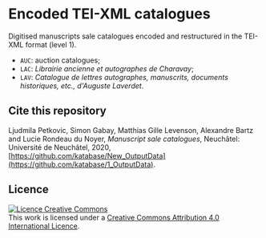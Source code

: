 # Encoded TEI-XML catalogues

Digitised manuscripts sale catalogues encoded and restructured in the TEI-XML format (level 1).

* `AUC`: auction catalogues;
* `LAC`: _Librairie ancienne et autographes de Charavay_;
* `LAV`: _Catalogue de lettres autographes, manuscrits, documents historiques, etc., d'Auguste Laverdet_.

## Cite this repository

Ljudmila Petkovic, Simon Gabay, Matthias Gille Levenson, Alexandre Bartz and Lucie Rondeau du Noyer, _Manuscript sale catalogues_, Neuchâtel: Université de Neuchâtel, 2020, [https://github.com/katabase/New_OutputData](https://github.com/katabase/1_OutputData).

## Licence

<a rel="license" href="http://creativecommons.org/licenses/by/4.0/"><img alt="Licence Creative Commons" style="border-width:0" src="https://i.creativecommons.org/l/by/4.0/88x31.png" /></a><br />This work is licensed under a <a rel="license" href="http://creativecommons.org/licenses/by/4.0/">Creative Commons Attribution 4.0 International Licence</a>.
